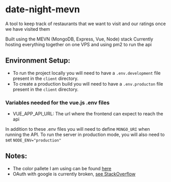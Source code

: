 # date-night-mevn
A tool to keep track of restaurants that we want to visit and our ratings once we have visited them

Built using the MEVN (MongoDB, Express, Vue, Node) stack
Currently hosting everything together on one VPS and using pm2 to run the api

## Environment Setup:
- To run the project locally you will need to have a `.env.development` file present in the `client` directory.
- To create a production build you will need to have a `.env.producton` file present in the `client` directory.
### Variables needed for the vue.js .env files
- VUE_APP_API_URL: The url where the frontend can expect to reach the api

In addition to these .env files you will need to define `MONGO_URI` when running the API.
To run the server in production mode, you will also need to set `NODE_ENV="production"`

## Notes:
- The color pallete I am using can be found [here](https://colorhunt.co/palette/1b262c0f4c753282b8bbe1fa)
- OAuth with google is currently broken, [see StackOverflow](https://stackoverflow.com/questions/73381717/firebase-oauth-with-google-sends-me-to-a-blank-page)